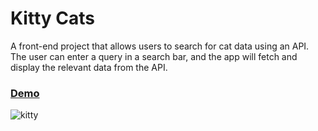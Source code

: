# Kitty Cats 
A front-end project that allows users to search for cat data using an API. The user can enter a query in a search bar, and the app will fetch and display the relevant data from the API.

### [Demo](https://dylanbuchi.github.io/kitty-cats/)

![kitty](https://user-images.githubusercontent.com/52018183/103449962-54ff0c00-4c8e-11eb-9bc6-3c2d9f1757d8.png)
